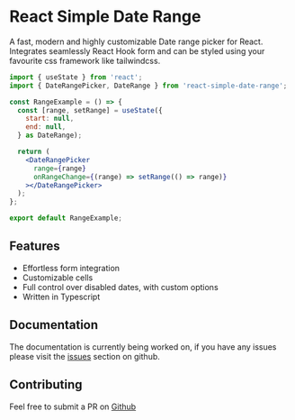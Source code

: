 # React Simple Date Range

A fast, modern and highly customizable Date range picker for React. Integrates seamlessly React Hook form and can be styled using your favourite css framework like tailwindcss.

```jsx
import { useState } from 'react';
import { DateRangePicker, DateRange } from 'react-simple-date-range';

const RangeExample = () => {
  const [range, setRange] = useState({
    start: null,
    end: null,
  } as DateRange);

  return (
    <DateRangePicker
      range={range}
      onRangeChange={(range) => setRange(() => range)}
    ></DateRangePicker>
  );
};

export default RangeExample;

```

## Features

- Effortless form integration
- Customizable cells
- Full control over disabled dates, with custom options
- Written in Typescript

## Documentation

The documentation is currently being worked on, if you have any issues please visit the [issues](https://www.github.com/) section on github.

## Contributing

Feel free to submit a PR on [Github](https://www.github.com/)
